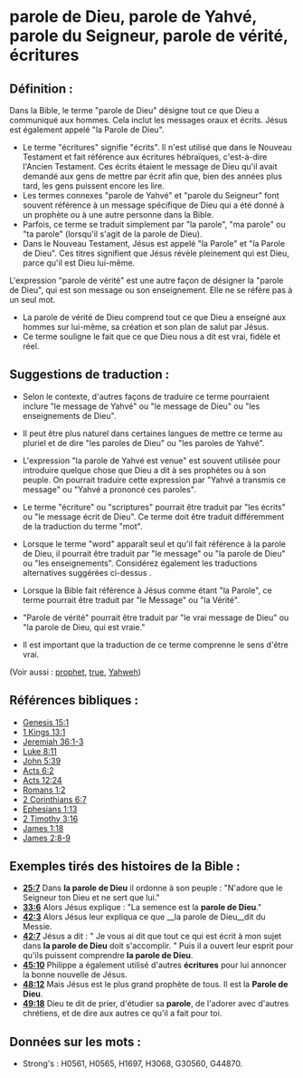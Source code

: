 # parole de Dieu, parole de Yahvé, parole du Seigneur, parole de vérité, écritures

## Définition :

Dans la Bible, le terme "parole de Dieu" désigne tout ce que Dieu a communiqué aux hommes. Cela inclut les messages oraux et écrits. Jésus est également appelé "la Parole de Dieu".

* Le terme "écritures" signifie "écrits". Il n'est utilisé que dans le Nouveau Testament et fait référence aux écritures hébraïques, c'est-à-dire l'Ancien Testament. Ces écrits étaient le message de Dieu qu'il avait demandé aux gens de mettre par écrit afin que, bien des années plus tard, les gens puissent encore les lire.
* Les termes connexes "parole de Yahvé" et "parole du Seigneur" font souvent référence à un message spécifique de Dieu qui a été donné à un prophète ou à une autre personne dans la Bible.
* Parfois, ce terme se traduit simplement par "la parole", "ma parole" ou "ta parole" (lorsqu'il s'agit de la parole de Dieu).
* Dans le Nouveau Testament, Jésus est appelé "la Parole" et "la Parole de Dieu". Ces titres signifient que Jésus révèle pleinement qui est Dieu, parce qu'il est Dieu lui-même.

L'expression "parole de vérité" est une autre façon de désigner la "parole de Dieu", qui est son message ou son enseignement. Elle ne se réfère pas à un seul mot.

* La parole de vérité de Dieu comprend tout ce que Dieu a enseigné aux hommes sur lui-même, sa création et son plan de salut par Jésus.
* Ce terme souligne le fait que ce que Dieu nous a dit est vrai, fidèle et réel.

## Suggestions de traduction :

* Selon le contexte, d'autres façons de traduire ce terme pourraient inclure "le message de Yahvé" ou "le message de Dieu" ou "les enseignements de Dieu".
* Il peut être plus naturel dans certaines langues de mettre ce terme au pluriel et de dire "les paroles de Dieu" ou "les paroles de Yahvé".
* L'expression "la parole de Yahvé est venue" est souvent utilisée pour introduire quelque chose que Dieu a dit à ses prophètes ou à son peuple. On pourrait traduire cette expression par "Yahvé a transmis ce message" ou "Yahvé a prononcé ces paroles".
* Le terme "écriture" ou "scriptures" pourrait être traduit par "les écrits" ou "le message écrit de Dieu". Ce terme doit être traduit différemment de la traduction du terme "mot".
* Lorsque le terme "word" apparaît seul et qu'il fait référence à la parole de Dieu, il pourrait être traduit par "le message" ou "la parole de Dieu" ou "les enseignements". Considérez également les traductions alternatives suggérées ci-dessus .
* Lorsque la Bible fait référence à Jésus comme étant "la Parole", ce terme pourrait être traduit par "le Message" ou "la Vérité".

* "Parole de vérité" pourrait être traduit par "le vrai message de Dieu" ou "la parole de Dieu, qui est vraie."
* Il est important que la traduction de ce terme comprenne le sens d'être vrai.

(Voir aussi : [prophet](../kt/prophet.md), [true](../kt/true.md), [Yahweh](../kt/yahweh.md))

## Références bibliques :

* [Genesis 15:1](rc://en/tn/help/gen/15/01)
* [1 Kings 13:1](rc://en/tn/help/1ki/13/01)
* [Jeremiah 36:1-3](rc://en/tn/help/jer/36/01)
* [Luke 8:11](rc://en/tn/help/luk/08/11)
* [John 5:39](rc://en/tn/help/jhn/05/39)
* [Acts 6:2](rc://en/tn/help/act/06/02)
* [Acts 12:24](rc://en/tn/help/act/12/24)
* [Romans 1:2](rc://en/tn/help/rom/01/02)
* [2 Corinthians 6:7](rc://en/tn/help/2co/06/07)
* [Ephesians 1:13](rc://en/tn/help/eph/01/13)
* [2 Timothy 3:16](rc://en/tn/help/2ti/03/16)
* [James 1:18](rc://en/tn/help/jas/01/18)
* [James 2:8-9](rc://en/tn/help/jas/02/08)

## Exemples tirés des histoires de la Bible :

* __[25:7](rc://en/tn/help/obs/25/07)__ Dans __la parole de Dieu__ il ordonne à son peuple : "N'adore que le Seigneur ton Dieu et ne sert que lui."
* __[33:6](rc://en/tn/help/obs/33/06)__ Alors Jésus explique : "La semence est la __parole de Dieu__."
* __[42:3](rc://en/tn/help/obs/42/03)__ Alors Jésus leur expliqua ce que __la parole de Dieu__dit du Messie.
* __[42:7](rc://en/tn/help/obs/42/07)__ Jésus a dit : " Je vous ai dit que tout ce qui est écrit à mon sujet dans __la parole de Dieu__ doit s'accomplir. " Puis il a ouvert leur esprit pour qu'ils puissent comprendre __la parole de Dieu__.
* __[45:10](rc://en/tn/help/obs/45/10)__ Philippe a également utilisé d'autres __écritures__ pour lui annoncer la bonne nouvelle de Jésus.
* __[48:12](rc://en/tn/help/obs/48/12)__ Mais Jésus est le plus grand prophète de tous. Il est la __Parole de Dieu__.
* __[49:18](rc://en/tn/help/obs/49/18)__ Dieu te dit de prier, d'étudier sa __parole__, de l'adorer avec d'autres chrétiens, et de dire aux autres ce qu'il a fait pour toi.

## Données sur les mots :

* Strong's : H0561, H0565, H1697, H3068, G30560, G44870.
